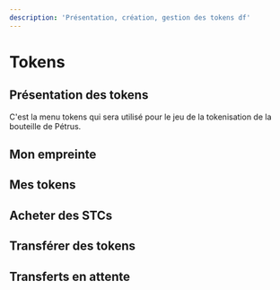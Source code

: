 ```yaml
---
description: 'Présentation, création, gestion des tokens df'
---
```


# Tokens

## Présentation des tokens

C'est la menu tokens qui sera utilisé pour le jeu de la tokenisation de la bouteille de Pétrus.

## Mon empreinte

## Mes tokens

## Acheter des STCs

## Transférer des tokens

## Transferts en attente

